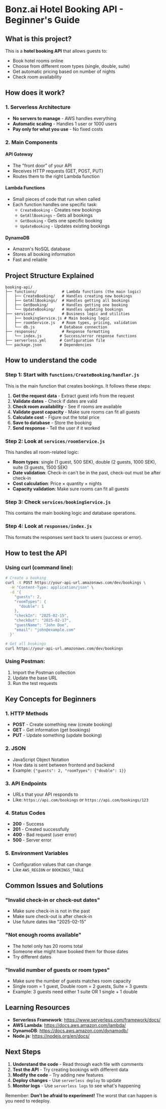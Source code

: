 # Bonz.ai Hotel Booking API - Beginner's Guide

## What is this project?

This is a **hotel booking API** that allows guests to:
- Book hotel rooms online
- Choose from different room types (single, double, suite)
- Get automatic pricing based on number of nights
- Check room availability

## How does it work?

### 1. **Serverless Architecture**
- **No servers to manage** - AWS handles everything
- **Automatic scaling** - Handles 1 user or 1000 users
- **Pay only for what you use** - No fixed costs

### 2. **Main Components**

#### **API Gateway**
- The "front door" of your API
- Receives HTTP requests (GET, POST, PUT)
- Routes them to the right Lambda function

#### **Lambda Functions**
- Small pieces of code that run when called
- Each function handles one specific task:
  - `CreateBooking` - Creates new bookings
  - `GetAllBookings` - Gets all bookings
  - `GetBooking` - Gets one specific booking
  - `UpdateBooking` - Updates existing bookings

#### **DynamoDB**
- Amazon's NoSQL database
- Stores all booking information
- Fast and reliable

## Project Structure Explained

```
booking-api/
├── functions/           # Lambda functions (the main logic)
│   ├── CreateBooking/   # Handles creating new bookings
│   ├── GetAllBookings/  # Handles getting all bookings
│   ├── GetBooking/      # Handles getting one booking
│   └── UpdateBooking/   # Handles updating bookings
├── services/            # Business logic and utilities
│   ├── bookingService.js # Main booking logic
│   ├── roomService.js   # Room types, pricing, validation
│   └── db.js           # Database connection
├── responses/           # Response formatting
│   └── index.js        # Success/error response functions
├── serverless.yml      # Configuration file
└── package.json        # Dependencies
```

## How to understand the code

### **Step 1: Start with `functions/CreateBooking/handler.js`**
This is the main function that creates bookings. It follows these steps:

1. **Get the request data** - Extract guest info from the request
2. **Validate dates** - Check if dates are valid
3. **Check room availability** - See if rooms are available
4. **Validate guest capacity** - Make sure rooms can fit all guests
5. **Calculate cost** - Figure out the total price
6. **Save to database** - Store the booking
7. **Send response** - Tell the user if it worked

### **Step 2: Look at `services/roomService.js`**
This handles all room-related logic:

- **Room types**: single (1 guest, 500 SEK), double (2 guests, 1000 SEK), suite (3 guests, 1500 SEK)
- **Date validation**: Check-in can't be in the past, check-out must be after check-in
- **Cost calculation**: Price × quantity × nights
- **Capacity validation**: Make sure rooms can fit all guests

### **Step 3: Check `services/bookingService.js`**
This contains the main booking logic and database operations.

### **Step 4: Look at `responses/index.js`**
This formats the responses sent back to users (success or error).

## How to test the API

### **Using curl (command line):**

```bash
# Create a booking
curl -X POST https://your-api-url.amazonaws.com/dev/bookings \
  -H "Content-Type: application/json" \
  -d '{
    "guests": 2,
    "roomTypes": {
      "double": 1
    },
    "checkIn": "2025-02-15",
    "checkOut": "2025-02-17",
    "guestName": "John Doe",
    "email": "john@example.com"
  }'

# Get all bookings
curl https://your-api-url.amazonaws.com/dev/bookings
```

### **Using Postman:**
1. Import the Postman collection
2. Update the base URL
3. Run the test requests

## Key Concepts for Beginners

### **1. HTTP Methods**
- **POST** - Create something new (create booking)
- **GET** - Get information (get bookings)
- **PUT** - Update something (update booking)

### **2. JSON**
- JavaScript Object Notation
- How data is sent between frontend and backend
- Example: `{"guests": 2, "roomTypes": {"double": 1}}`

### **3. API Endpoints**
- URLs that your API responds to
- Like: `https://api.com/bookings` or `https://api.com/bookings/123`

### **4. Status Codes**
- **200** - Success
- **201** - Created successfully
- **400** - Bad request (user error)
- **500** - Server error

### **5. Environment Variables**
- Configuration values that can change
- Like `AWS_REGION` or `BOOKINGS_TABLE`

## Common Issues and Solutions

### **"Invalid check-in or check-out dates"**
- Make sure check-in is not in the past
- Make sure check-out is after check-in
- Use future dates like "2025-02-15"

### **"Not enough rooms available"**
- The hotel only has 20 rooms total
- Someone else might have booked them for those dates
- Try different dates

### **"Invalid number of guests or room types"**
- Make sure the number of guests matches room capacity
- Single room = 1 guest, Double room = 2 guests, Suite = 3 guests
- Example: 3 guests need either 1 suite OR 1 single + 1 double

## Learning Resources

- **Serverless Framework**: https://www.serverless.com/framework/docs/
- **AWS Lambda**: https://docs.aws.amazon.com/lambda/
- **DynamoDB**: https://docs.aws.amazon.com/dynamodb/
- **Node.js**: https://nodejs.org/en/docs/

## Next Steps

1. **Understand the code** - Read through each file with comments
2. **Test the API** - Try creating bookings with different data
3. **Modify the code** - Try adding new features
4. **Deploy changes** - Use `serverless deploy` to update
5. **Monitor logs** - Use `serverless logs` to see what's happening

Remember: **Don't be afraid to experiment!** The worst that can happen is you need to redeploy.


